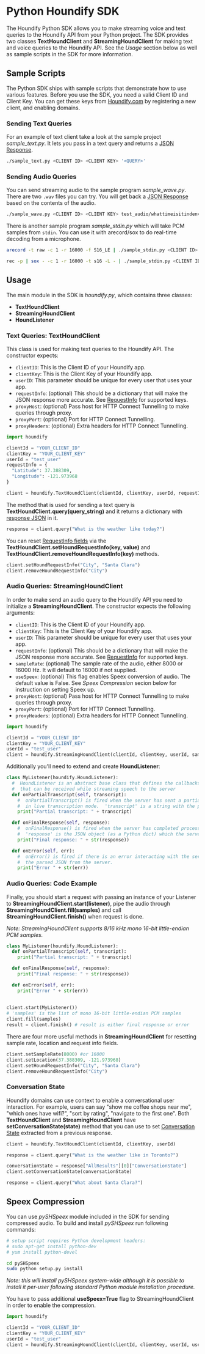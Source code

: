 # Python Houndify SDK

The Houndify Python SDK allows you to make streaming voice and text queries to the Houndify API from your Python project. The SDK provides two classes **TextHoundClient** and **StreamingHoundClient** for making text and voice queries to the Houndify API. See the *Usage* section below as well as sample scripts in the SDK for more information.



## Sample Scripts

The Python SDK ships with sample scripts that demonstrate how to use various features. Before you use the SDK, you need a valid Client ID and Client Key. You can get these keys from [Houndify.com](Houndify.com) by registering a new client, and enabling domains.

### Sending Text Queries

For an example of text client take a look at the sample project *sample_text.py*. It lets you pass in a text query and returns a [JSON Response](https://docs.houndify.com/reference/HoundServer).

```bash
./sample_text.py <CLIENT ID> <CLIENT KEY> '<QUERY>'
```

### Sending Audio Queries

You can send streaming audio to the sample program *sample_wave.py*. There are two `.wav` files you can try. You will get back a [JSON Response](https://docs.houndify.com/reference/HoundServer) based on the contents of the audio. 

```bash
./sample_wave.py <CLIENT ID> <CLIENT KEY> test_audio/whattimeisitindenver.wav
```

There is another sample program *sample_stdin.py* which will take PCM samples from `stdin`. You can use it with arecord/sox to do real-time decoding from a microphone.

```bash
arecord -t raw -c 1 -r 16000 -f S16_LE | ./sample_stdin.py <CLIENT ID> <CLIENT KEY>
```
```bash
rec -p | sox - -c 1 -r 16000 -t s16 -L - | ./sample_stdin.py <CLIENT ID> <CLIENT KEY>
```



## Usage 

The main module in the SDK is *houndify.py*, which contains three classes:

* **TextHoundClient**
* **StreamingHoundClient**
* **HoundListener**


### Text Queries: TextHoundClient

This class is used for making text queries to the Houndify API. The constructor expects:

* `clientID`: This is the Client ID of your Houndify app.
* `clientKey`: This is the Client Key of your Houndify app. 
* `userID`: This parameter should be unique for every user that uses your app.
* `requestInfo`: (optional) This should be a dictionary that will make the JSON response more accurate. See [RequestInfo](https://docs.houndify.com/reference/RequestInfo) for supported keys.
* `proxyHost`: (optional) Pass host for HTTP Connect Tunnelling to make queries through proxy.
* `proxyPort`: (optional) Port for HTTP Connect Tunnelling.
* `proxyHeaders`: (optional) Extra headers for HTTP Connect Tunnelling.

```python
import houndify

clientId = "YOUR_CLIENT_ID"
clientKey = "YOUR_CLIENT_KEY"
userId = "test_user"
requestInfo = {
  "Latitude": 37.388309, 
  "Longitude": -121.973968
}

client = houndify.TextHoundClient(clientId, clientKey, userId, requestInfo)
```

The method that is used for sending a text query is **TextHoundClient.query(query_string)** and it returns a dictionary with [response JSON](https://docs.houndify.com/reference/HoundServer) in it.

```python
response = client.query("What is the weather like today?")
```

You can reset [RequestInfo fields](https://docs.houndify.com/reference/RequestInfo) via the **TextHoundClient.setHoundRequestInfo(key, value)** and **TextHoundClient.removeHoundRequestInfo(key)** methods.

```python
client.setHoundRequestInfo("City", "Santa Clara")
client.removeHoundRequestInfo("City")
```


### Audio Queries: StreamingHoundClient

In order to make send an audio query to the Houndify API you need to initialize a **StreamingHoundClient**. The constructor expects the following arguments:

* `clientID`: This is the Client ID of your Houndify app.
* `clientKey`: This is the Client Key of your Houndify app. 
* `userID`: This parameter should be unique for every user that uses your app.
* `requestInfo`: (optional) This should be a dictionary that will make the JSON response more accurate. See [RequestInfo](https://docs.houndify.com/reference/RequestInfo) for supported keys.
* `sampleRate`: (optional) The sample rate of the audio, either 8000 or 16000 Hz. It will default to 16000 if not supplied.
* `useSpeex`: (optional) This flag enables Speex conversion of audio. The default value is False. See *Speex Compression* secion below for instruction on setting Speex up.
* `proxyHost`: (optional) Pass host for HTTP Connect Tunnelling to make queries through proxy.
* `proxyPort`: (optional) Port for HTTP Connect Tunnelling.
* `proxyHeaders`: (optional) Extra headers for HTTP Connect Tunnelling.

```python
import houndify

clientId = "YOUR_CLIENT_ID"
clientKey = "YOUR_CLIENT_KEY"
userId = "test_user"
client = houndify.StreamingHoundClient(clientId, clientKey, userId, sampleRate=8000)
```

Additionally you'll need to extend and create **HoundListener**:

```python
class MyListener(houndify.HoundListener):
  #  HoundListener is an abstract base class that defines the callbacks
  #  that can be received while streaming speech to the server
  def onPartialTranscript(self, transcript):
    #  onPartialTranscript() is fired when the server has sent a partial transcript
    #  in live transcription mode.  'transcript' is a string with the partial transcript
    print("Partial transcript: " + transcript)

  def onFinalResponse(self, response):
    #  onFinalResponse() is fired when the server has completed processing the query and has a response.
    #  'response' is the JSON object (as a Python dict) which the server sends back.
    print("Final response: " + str(response))

  def onError(self, err):
    #  onError() is fired if there is an error interacting with the server.  It contains
    #  the parsed JSON from the server.
    print("Error " + str(err))
```


### Audio Queries: Code Example

Finally, you should start a request with passing an instance of your Listener to **StreamingHoundClient.start(listener)**, pipe the audio through **StreamingHoundClient.fill(samples)** and call **StreamingHoundClient.finish()** when request is done. 

*Note: StreamingHoundClient supports 8/16 kHz mono 16-bit little-endian PCM samples.*

```python 
class MyListener(houndify.HoundListener):
  def onPartialTranscript(self, transcript):
    print("Partial transcript: " + transcript)

  def onFinalResponse(self, response):
    print("Final response: " + str(response))

  def onError(self, err):
    print("Error " + str(err))
    
    
client.start(MyListener())
# 'samples' is the list of mono 16-bit little-endian PCM samples
client.fill(samples)
result = client.finish() # result is either final response or error
```

There are four more useful methods in **StreamingHoundClient** for resetting sample rate, location and request info fields.

```python
client.setSampleRate(8000) #or 16000
client.setLocation(37.388309, -121.973968)
client.setHoundRequestInfo("City", "Santa Clara")
client.removeHoundRequestInfo("City")
```


### Conversation State

Houndify domains can use context to enable a conversational user interaction. For example, users can say "show me coffee shops near me", "which ones have wifi?", "sort by rating", "navigate to the first one". Both **TextHoundClient** and **StreamingHoundClient** have **setConversationState(state)** method that you can use to set [Conversation State](https://docs.houndify.com/reference/CommandResult#field_ConversationState) extracted from a previous response.

```python 
client = houndify.TextHoundClient(clientId, clientKey, userId)

response = client.query("What is the weather like in Toronto?")

conversationState = response["AllResults"][0]["ConversationState"]
client.setConversationState(conversationState)

response = client.query("What about Santa Clara?")
```



## Speex Compression

You can use *pySHSpeex* module included in the SDK for sending compressed audio. To build and install *pySHSpeex* run following commands:

```bash
# setup script requires Python development headers:
# sudo apt-get install python-dev
# yum install python-devel

cd pySHSpeex
sudo python setup.py install
```
*Note: this will install pySHSpeex system-wide although it is possible to install it per-user following standard Python module installation procedure.*

You have to pass additional **useSpeex=True** flag to StreamingHoundClient in order to enable the compression.

```python
import houndify

clientId = "YOUR_CLIENT_ID"
clientKey = "YOUR_CLIENT_KEY"
userId = "test_user"
client = houndify.StreamingHoundClient(clientId, clientKey, userId, useSpeex=True)
```
